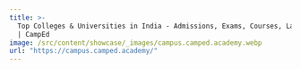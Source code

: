 ```yaml
---
title: >-
  Top Colleges & Universities in India - Admissions, Exams, Courses, Latest News
  | CampEd
image: /src/content/showcase/_images/campus.camped.academy.webp
url: "https://campus.camped.academy/"
---
```

